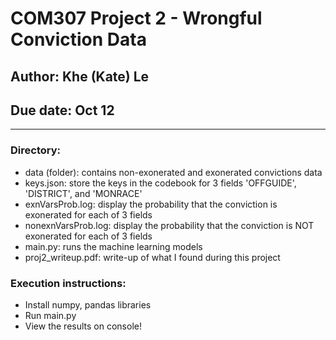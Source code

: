 # COM307 Project 2 - Wrongful Conviction Data
## Author: Khe (Kate) Le
## Due date: Oct 12
---

### Directory: 
- data (folder): contains non-exonerated and exonerated convictions data
- keys.json: store the keys in the codebook for 3 fields 'OFFGUIDE', 'DISTRICT', and 'MONRACE'
- exnVarsProb.log: display the probability that the conviction is exonerated for each of 3 fields
- nonexnVarsProb.log: display the probability that the conviction is NOT exonerated for each of 3 fields
- main.py: runs the machine learning models
- proj2_writeup.pdf: write-up of what I found during this project

### Execution instructions:
 - Install numpy, pandas libraries
 - Run main.py
 - View the results on console!
